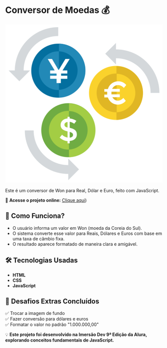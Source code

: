 # Conversor de Moedas 💰  

![Prévia do Projeto](Images/conversor_moeda_github.png)

Este é um conversor de Won para Real, Dólar e Euro, feito com JavaScript.  

🚀 **Acesse o projeto online:** [Clique aqui](https://gabrielcotrimmiron.github.io/conversor-de-moedas/))
## 📌 Como Funciona?  
- O usuário informa um valor em Won (moeda da Coreia do Sul).  
- O sistema converte esse valor para Reais, Dólares e Euros com base em uma taxa de câmbio fixa.  
- O resultado aparece formatado de maneira clara e amigável.  

## 🛠 Tecnologias Usadas  
- **HTML**  
- **CSS**  
- **JavaScript**  

## 🎯 Desafios Extras Concluídos  
✅ Trocar a imagem de fundo  
✅ Fazer conversão para dólares e euros  
✅ Formatar o valor no padrão "1.000.000,00"  

💡 **Este projeto foi desenvolvido na Imersão Dev 9ª Edição da Alura, explorando conceitos fundamentais de JavaScript.**  
